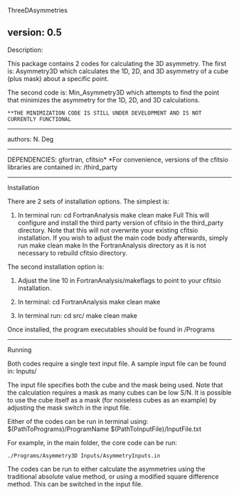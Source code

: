 ThreeDAsymmetries

version: 0.5
----
Description:

This package contains 2 codes for calculating the 3D asymmetry.  The first is:
Asymmetry3D
which calculates the 1D, 2D, and 3D asymmetry of a cube (plus mask) about a specific point.

The second code is:
Min_Asymmetry3D
which attempts to find the point that minimizes the asymmetry for the 1D, 2D, and 3D calculations.

    **THE MINIMIZATION CODE IS STILL UNDER DEVELOPMENT AND IS NOT CURRENTLY FUNCTIONAL
    



----
authors: N. Deg

-----

DEPENDENCIES:
gfortran, cfitsio*
*For convenience, versions of the cfitsio libraries are contained in:
/third_party

-----
Installation

There are 2 sets of installation options.  The simplest is:
1) In terminal run:
    cd FortranAnalysis
    make clean
    make Full
This will configure and install the third party version of cfitsio in the third_party directory.  Note that this will not overwrite your existing cfitsio installation.  If you wish to adjust the main code body afterwards, simply run 
    make clean
    make
In the FortranAnalysis directory as it is not necessary to rebuild cfitsio directory.

The second installation option is:
1) Adjust the line 10 in FortranAnalysis/makeflags to point to your cfitsio installation.
2) In terminal:
    cd FortranAnalysis
    make clean
    make
    
    
2) In terminal run:
    cd src/
    make clean
    make 

Once installed, the program executables should be found in /Programs
    
----
Running

Both codes require a single text input file.  A sample input file can be found in:
Inputs/

The input file specifies both the cube and the mask being used.  Note that the calculation requires a mask as many cubes can be low S/N.  It is possible to use the cube itself as a mask (for noiseless cubes as an example) by adjusting the mask switch in the input file.

Either of the codes can be run in terminal using:
$(PathToPrograms)/ProgramName $(PathToInputFile)/InputFile.txt

For example, in the main folder, the core code can be run:

    ./Programs/Asymmetry3D Inputs/AsymmetryInputs.in 

The codes can be run to either calculate the asymmetries using the traditional absolute value method, or using a modified square difference method.  This can be switched in the input file.





